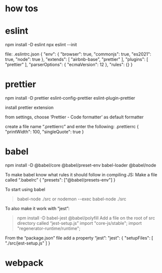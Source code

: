 # how tos

# eslint
npm install -D eslint
npx eslint --init

file: .eslintrc.json
{
  "env": {
    "browser": true,
    "commonjs": true,
    "es2021": true,
    "node": true
  },
  "extends": [
    "airbnb-base",
    "prettier"
  ],
  "plugins": [
    "prettier"
  ],
  "parserOptions": {
    "ecmaVersion": 12
  },
  "rules": {}
}

# prettier
npm install -D prettier eslint-config-prettier eslint-plugin-prettier

install prettier extension

from settings, choose ‘Prettier - Code formatter’ as default formatter

create a file name “.prettierrc” and enter the following:
.prettierrc
{
    "printWidth": 100,
    "singleQuote": true
}

# babel

npm install -D @babel/core @babel/preset-env babel-loader @babel/node

To make babel know what rules it should follow in compiling JS:
Make a file called “.babelrc”
{
    "presets": ["@babel/presets-env"]
}

To start using babel
> babel-node ./src
or
> nodemon --exec babel-node ./src

To also make it work with “jest”:
> npm install -D babel-jest @babel/polyfill
Add a file on the root of src directory called “jest-setup.js”
import "core-js/stable";
import "regenerator-runtime/runtime";
 
From the “package.json” file add a property “jest”:
  "jest": {
    "setupFiles": [
      "./src/jest-setup.js"
    ]
  }


# webpack
